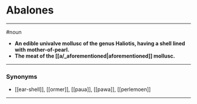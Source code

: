 # Abalones
---
#noun
- **An edible univalve mollusc of the genus Haliotis, having a shell lined with mother-of-pearl.**
- **The meat of the [[a/_aforementioned|aforementioned]] mollusc.**
---
### Synonyms
- [[ear-shell]], [[ormer]], [[paua]], [[pawa]], [[perlemoen]]
---
